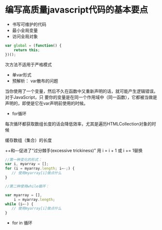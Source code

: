 # 编写高质量javascript代码的基本要点
- 书写可维护的代码
- 最小全局变量
- 访问全局对象

```javascript
var global = (function() {
    return this;
})();
```

次方法不适用于严格模式

- 单var形式
- 预解析： var散布的问题

当你使用了一个变量，然后不久在函数中又重新声明的话，就可能产生逻辑错误。对于JavaScript，只 要你的变量是在同一个作用域中（同一函数），它都被当做是声明的，即使是它在var声明前使用的时候。

- for循环

每次循环都获取数组长度的话会降低效率，尤其是遍历HTMLCollection对象的时候

缓存数组（集合）的长度

++和–-促进了“过分棘手(excessive trickiness)” 用 i = i + 1 或 i += 1替换

```javascript
//第一种变化的形式：
var i, myarray = [];
for (i = myarray.length; i–-;) {
   // 使用myarray[i]做点什么
}

//第二种使用while循环：

var myarray = [],
    i = myarray.length;
while (i–-) {
   // 使用myarray[i]做点什么
}
```
- for in 循环
